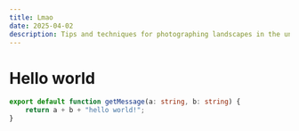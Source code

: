 ```yaml
---
title: Lmao
date: 2025-04-02
description: Tips and techniques for photographing landscapes in the unique lighting conditions of northern regions. Learn to work with the subtle, diffused light of Nordic winters.
---
```


# Hello world

```ts
export default function getMessage(a: string, b: string) {
	return a + b + "hello world!";
}
```
